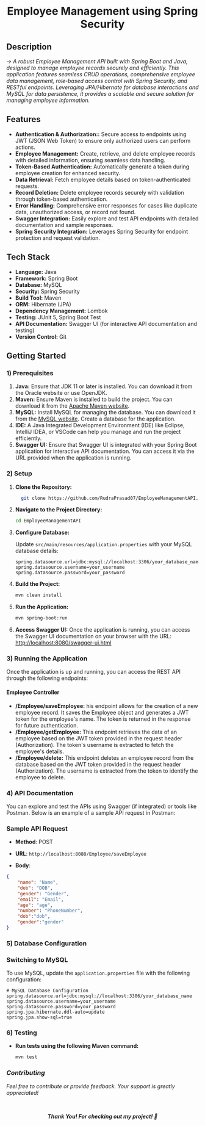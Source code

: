 # <div align="center"> Employee Management using Spring Security </div>
   ##   Description
  *-> A robust Employee Management API built with Spring Boot and Java, designed to manage employee records securely and efficiently. This application features seamless CRUD operations, comprehensive employee data management, role-based access control with Spring Security, and RESTful endpoints. Leveraging JPA/Hibernate for database interactions and MySQL for data persistence, it provides a scalable and secure solution for managing employee information.*
  
  ## Features
- **Authentication & Authorization::** Secure access to endpoints using JWT (JSON Web Token) to ensure only authorized users can perform actions.
- **Employee Management:** Create, retrieve, and delete employee records with detailed information, ensuring seamless data handling.
- **Token-Based Authentication:**  Automatically generate a token during employee creation for enhanced security.
- **Data Retrieval:** Fetch employee details based on token-authenticated requests.
- **Record Deletion:** Delete employee records securely with validation through token-based authentication.
- **Error Handling:** Comprehensive error responses for cases like duplicate data, unauthorized access, or record not found.
- **Swagger Integration:** Easily explore and test API endpoints with detailed documentation and sample responses.
- **Spring Security Integration:** Leverages Spring Security for endpoint protection and request validation.

## Tech Stack
- **Language:** Java
- **Framework:** Spring Boot
- **Database:** MySQL
- **Security:** Spring Security
- **Build Tool:** Maven
- **ORM:** Hibernate (JPA)
- **Dependency Management:** Lombok
- **Testing:** JUnit 5, Spring Boot Test
- **API Documentation:** Swagger UI (for interactive API documentation and testing)
- **Version Control:** Git

## Getting Started
### 1) Prerequisites
1. **Java:**  Ensure that JDK 11 or later is installed. You can download it from the Oracle website or use OpenJDK.
2. **Maven:** Ensure Maven is installed to build the project. You can download it from the [Apache Maven website](https://maven.apache.org/download.cgi).
3. **MySQL:** Install MySQL for managing the database. You can download it from the [MySQL website](https://dev.mysql.com/downloads/installer/). Create a database for the application.
4. **IDE:** A Java Integrated Development Environment (IDE) like Eclipse, IntelliJ IDEA, or VSCode can help you manage and run the project efficiently.
5. **Swagger UI:** Ensure that Swagger UI is integrated with your Spring Boot application for interactive API documentation. You can access it via the URL provided when the application is running.
### 2) Setup
1. **Clone the Repository:**
   
    ```bash
      git clone https://github.com/RudraPrasad07/EmployeeManagementAPI.git
    ```
2. **Navigate to the Project Directory:**
   
    ```bash
    cd EmployeeManagementAPI
    ```
3. **Configure Database:**
   
   Update `src/main/resources/application.properties` with your MySQL database details:
    ```properties
    spring.datasource.url=jdbc:mysql://localhost:3306/your_database_name
    spring.datasource.username=your_username
    spring.datasource.password=your_password
    ```
4. **Build the Project:**
   
    ```bash
    mvn clean install
    ```
5. **Run the Application:**
   
    ```bash
    mvn spring-boot:run
    ```
6. **Access Swagger UI:**  Once the application is running, you can access the Swagger UI documentation on your browser with the URL: [http://localhost:8080/swagger-ui.html](http://localhost:8080/swagger-ui.html)
   
### 3) Running the Application
Once the application is up and running, you can access the REST API through the following endpoints:

#### Employee Controller
- **/Employee/saveEmployee:** his endpoint allows for the creation of a new employee record. It saves the Employee object and generates a JWT token for the employee's name. The token is returned in the response for future authentication.
- **/Employee/getEmployee:**  This endpoint retrieves the data of an employee based on the JWT token provided in the request header (Authorization). The token's username is extracted to fetch the employee's details.
- **/Employee/delete:**  This endpoint deletes an employee record from the database based on the JWT token provided in the request header (Authorization). The username is extracted from the token to identify the employee to delete.
   
### 4) API Documentation
You can explore and test the APIs using Swagger (if integrated) or tools like Postman. Below is an example of a sample API request in Postman:
### Sample API Request
- **Method**: POST
- **URL**: `http://localhost:8080/Employee/saveEmployee`

- **Body**:
```json
{
    "name": "Name",
    "dob": "DOB",
    "gender": "Gender",
    "email": "Email",
    "age": "age",
    "number": "PhoneNumber",
    "dob":"dob",
    "gender":"gender"
}
```
### 5) Database Configuration
### Switching to MySQL

To use MySQL, update the `application.properties` file with the following configuration:

```properties
# MySQL Database Configuration
spring.datasource.url=jdbc:mysql://localhost:3306/your_database_name
spring.datasource.username=your_username
spring.datasource.password=your_password
spring.jpa.hibernate.ddl-auto=update
spring.jpa.show-sql=true
```
### 6) Testing
 - **Run tests using the following Maven command:**
    ```bash
    mvn test
    ```
    
###  ***Contributing***
   *Feel free to contribute or provide feedback. Your support is greatly appreciated!*

</br>
  <div align="center">

 ***Thank You! For checking out my project! 🙏***



</div>
